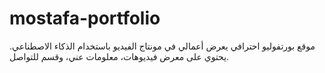 # mostafa-portfolio
موقع بورتفوليو احترافي يعرض أعمالي في مونتاج الفيديو باستخدام الذكاء الاصطناعي. يحتوي على معرض فيديوهات، معلومات عني، وقسم للتواصل.
